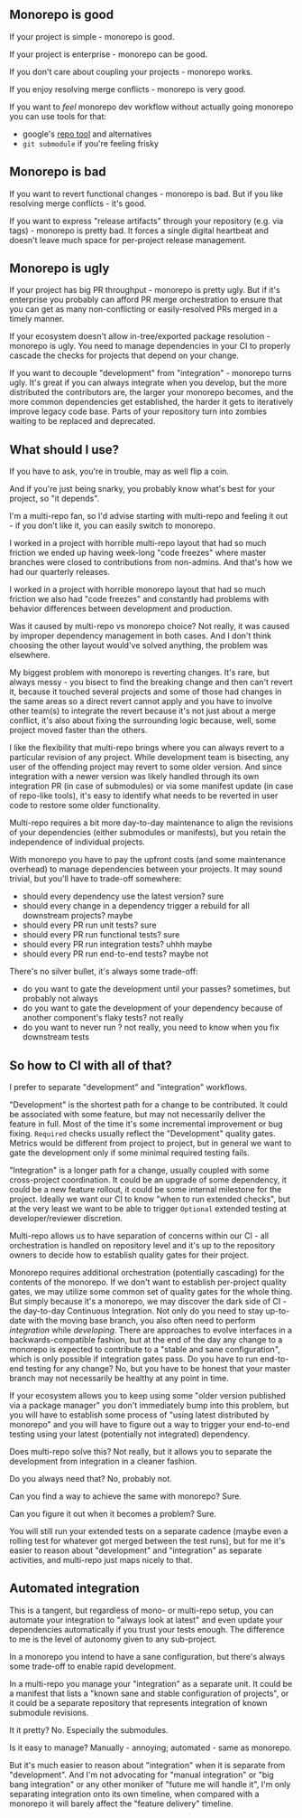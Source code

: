 ## Monorepo is good

If your project is simple - monorepo is good.

If your project is enterprise - monorepo can be good.

If you don't care about coupling your projects - monorepo works.

If you enjoy resolving merge conflicts - monorepo is very good.

If you want to _feel_ monorepo dev workflow without actually going monorepo you can use tools for that:
* google's [repo tool](https://source.android.com/source/using-repo.html) and alternatives
* `git submodule` if you're feeling frisky

## Monorepo is bad

If you want to revert functional changes - monorepo is bad. But if you like resolving merge conflicts - it's good.

If you want to express "release artifacts" through your repository (e.g. via tags) - monorepo is pretty bad. It forces
a single digital heartbeat and doesn't leave much space for per-project release management.

## Monorepo is ugly

If your project has big PR throughput - monorepo is pretty ugly. But if it's enterprise you probably can afford PR
merge orchestration to ensure that you can get as many non-conflicting or easily-resolved PRs merged in a timely manner.

If your ecosystem doesn't allow in-tree/exported package resolution - monorepo is ugly. You need to manage dependencies
in your CI to properly cascade the checks for projects that depend on your change.

If you want to decouple "development" from "integration" - monorepo turns ugly. It's great if you can always integrate
when you develop, but the more distributed the contributors are, the larger your monorepo becomes, and the more common
dependencies get established, the harder it gets to iteratively improve legacy code base. Parts of your repository
turn into zombies waiting to be replaced and deprecated.

## What should I use?

If you have to ask, you're in trouble, may as well flip a coin.

And if you're just being snarky, you probably know what's best for your project, so "it depends".

I'm a multi-repo fan, so I'd advise starting with multi-repo and feeling it out - if you don't like it, you can easily
switch to monorepo.

I worked in a project with horrible multi-repo layout that had so much friction we ended up having week-long "code
freezes" where master branches were closed to contributions from non-admins. And that's how we had our quarterly
releases.

I worked in a project with horrible monorepo layout that had so much friction we also had "code freezes" and constantly
had problems with behavior differences between development and production.

Was it caused by multi-repo vs monorepo choice? Not really, it was caused by improper dependency management in both
cases. And I don't think choosing the other layout would've solved anything, the problem was elsewhere.

My biggest problem with monorepo is reverting changes. It's rare, but always messy - you bisect to find the breaking
change and then can't revert it, because it touched several projects and some of those had changes in the same areas so
a direct revert cannot apply and you have to involve other team(s) to integrate the revert because it's not just about
a merge conflict, it's also about fixing the surrounding logic because, well, some project moved faster than the others.

I like the flexibility that multi-repo brings where you can always revert to a particular revision of any project.
While development team is bisecting, any user of the offending project may revert to some older version. And since
integration with a newer version was likely handled through its own integration PR (in case of submodules) or via some
manifest update (in case of repo-like tools), it's easy to identify what needs to be reverted in user code to restore
some older functionality.

Multi-repo requires a bit more day-to-day maintenance to align the revisions of your dependencies (either submodules or
manifests), but you retain the independence of individual projects.

With monorepo you have to pay the upfront costs (and some maintenance overhead) to manage dependencies between your
projects. It may sound trivial, but you'll have to trade-off somewhere:
* should every dependency use the latest version? sure
* should every change in a dependency trigger a rebuild for all downstream projects? maybe
* should every PR run unit tests? sure
* should every PR run functional tests? sure
* should every PR run integration tests? uhhh maybe
* should every PR run end-to-end tests? maybe not

There's no silver bullet, it's always some trade-off:
* do you want to gate the development until your <insert test type> passes? sometimes, but probably not always
* do you want to gate the development of your dependency because of another component's flaky tests? not really
* do you want to never run <insert test type>? not really, you need to know when you fix downstream tests

## So how to CI with all of that?

I prefer to separate "development" and "integration" workflows.

"Development" is the shortest path for a change to be contributed. It could be associated with some feature, but may
not necessarily deliver the feature in full. Most of the time it's some incremental improvement or bug fixing.
`Required` checks usually reflect the "Development" quality gates. Metrics would be different from project to project,
but in general we want to gate the development only if some minimal required testing fails.

"Integration" is a longer path for a change, usually coupled with some cross-project coordination. It could be an
upgrade of some dependency, it could be a new feature rollout, it could be some internal milestone for the project.
Ideally we want our CI to know "when to run extended checks", but at the very least we want to be able to trigger
`Optional` extended testing at developer/reviewer discretion.

Multi-repo allows us to have separation of concerns within our CI - all orchestration is handled on repository level
and it's up to the repository owners to decide how to establish quality gates for their project.

Monorepo requires additional orchestration (potentially cascading) for the contents of the monorepo. If we don't want
to establish per-project quality gates, we may utilize some common set of quality gates for the whole thing. But simply
because it's a monorepo, we may discover the dark side of CI - the day-to-day Continuous Integration. Not only do you
need to stay up-to-date with the moving base branch, you also often need to perform _integration_ while _developing_.
There are approaches to evolve interfaces in a backwards-compatible fashion, but at the end of the day any change to a
monorepo is expected to contribute to a "stable and sane configuration", which is only possible if integration gates
pass. Do you have to run end-to-end testing for any change? No, but you have to be honest that your master branch may
not necessarily be healthy at any point in time.

If your ecosystem allows you to keep using some "older version published via a package manager" you don't immediately
bump into this problem, but you will have to establish some process of "using latest distributed by monorepo" and you
will have to figure out a way to trigger your end-to-end testing using your latest (potentially not integrated)
dependency.

Does multi-repo solve this? Not really, but it allows you to separate the development from integration in a cleaner
fashion.

Do you always need that? No, probably not.

Can you find a way to achieve the same with monorepo? Sure.

Can you figure it out when it becomes a problem? Sure.

You will still run your extended tests on a separate cadence (maybe even a rolling test for whatever got merged
between the test runs), but for me it's easier to reason about "development" and "integration" as separate activities,
and multi-repo just maps nicely to that.

## Automated integration

This is a tangent, but regardless of mono- or multi-repo setup, you can automate your integration to "always look at
latest" and even update your dependencies automatically if you trust your tests enough. The difference to me is the
level of autonomy given to any sub-project.

In a monorepo you intend to have a sane configuration, but there's always some trade-off to enable rapid development.

In a multi-repo you manage your "integration" as a separate unit. It could be a manifest that lists a "known sane and
stable configuration of projects", or it could be a separate repository that represents integration of known
submodule revisions.

It it pretty? No. Especially the submodules.

Is it easy to manage? Manually - annoying; automated - same as monorepo.

But it's much easier to reason about "integration" when it is separate from "development". And I'm not advocating for
"manual integration" or "big bang integration" or any other moniker of "future me will handle it", I'm only separating
integration onto its own timeline, when compared with a monorepo it will barely affect the "feature delivery" timeline.
